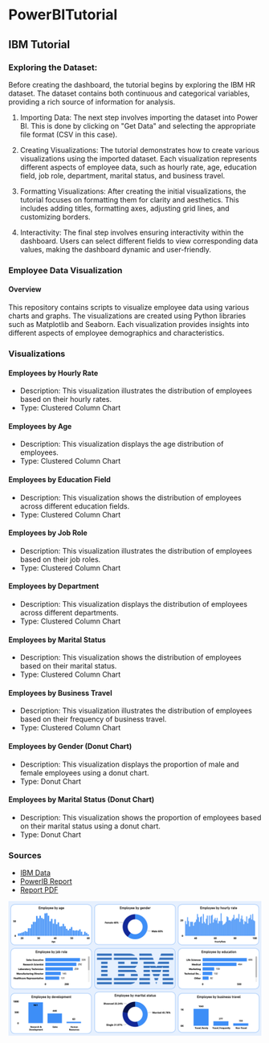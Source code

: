 # PowerBITutorial

## IBM Tutorial

### Exploring the Dataset:

Before creating the dashboard, the tutorial begins by exploring the IBM HR dataset. The dataset contains both continuous and categorical variables, providing a rich source of information for analysis.

1. Importing Data:
The next step involves importing the dataset into Power BI. This is done by clicking on "Get Data" and selecting the appropriate file format (CSV in this case).

2. Creating Visualizations:
The tutorial demonstrates how to create various visualizations using the imported dataset. Each visualization represents different aspects of employee data, such as hourly rate, age, education field, job role, department, marital status, and business travel.

3. Formatting Visualizations:
After creating the initial visualizations, the tutorial focuses on formatting them for clarity and aesthetics. This includes adding titles, formatting axes, adjusting grid lines, and customizing borders.

4. Interactivity:
The final step involves ensuring interactivity within the dashboard. Users can select different fields to view corresponding data values, making the dashboard dynamic and user-friendly.


### Employee Data Visualization

#### Overview
This repository contains scripts to visualize employee data using various charts and graphs. The visualizations are created using Python libraries such as Matplotlib and Seaborn. Each visualization provides insights into different aspects of employee demographics and characteristics.

### Visualizations
#### Employees by Hourly Rate
- Description: This visualization illustrates the distribution of employees based on their hourly rates.
- Type: Clustered Column Chart

#### Employees by Age
- Description: This visualization displays the age distribution of employees.
- Type: Clustered Column Chart

#### Employees by Education Field
- Description: This visualization shows the distribution of employees across different education fields.
- Type: Clustered Column Chart

#### Employees by Job Role
- Description: This visualization illustrates the distribution of employees based on their job roles.
- Type: Clustered Column Chart

#### Employees by Department
- Description: This visualization displays the distribution of employees across different departments.
- Type: Clustered Column Chart

#### Employees by Marital Status
- Description: This visualization shows the distribution of employees based on their marital status.
- Type: Clustered Column Chart

#### Employees by Business Travel
- Description: This visualization illustrates the distribution of employees based on their frequency of business travel.
- Type: Clustered Column Chart

#### Employees by Gender (Donut Chart)
- Description: This visualization displays the proportion of male and female employees using a donut chart.
- Type: Donut Chart

#### Employees by Marital Status (Donut Chart)
- Description: This visualization shows the proportion of employees based on their marital status using a donut chart.
- Type: Donut Chart

### Sources
- [IBM Data](/BMI/IBM%20data.csv)
- [PowerIB Report](/BMI/IBM%20Employee%20Report.pbix)
- [Report PDF](/BMI/IBM%20Employee%20Report.pdf)

![IBM_PowerBI_report](/BMI/IBM_PowerBI_report.png)


